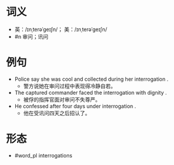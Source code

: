 # 词义
- 英：/ɪnˌterəˈɡeɪʃn/； 美：/ɪnˌterəˈɡeɪʃn/
- #n 审问；讯问
# 例句
- Police say she was cool and collected during her interrogation .
	- 警方说她在审问过程中表现得冷静自若。
- The captured commander faced the interrogation with dignity .
	- 被俘的指挥官面对审问不失尊严。
- He confessed after four days under interrogation .
	- 他在受讯问四天之后招认了。
# 形态
- #word_pl interrogations
